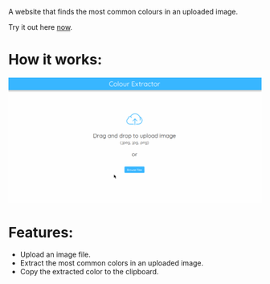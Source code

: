 A website that finds the most common colours in an uploaded image.

Try it out here [now]().

# How it works:
![](demo/solution_demo.gif)

# Features:
- Upload an image file.
- Extract the most common colors in an uploaded image.
- Copy the extracted color to the clipboard.
